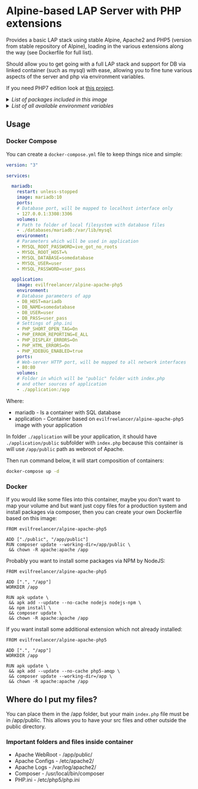 # Alpine-based LAP Server with PHP extensions

Provides a basic LAP stack using stable Alpine, Apache2 and PHP5 (version from stable repository of Alpine),
loading in the various extensions along the way (see Dockerfile for full list).

Should allow you to get going with a full LAP stack and support for DB via linked container (such as mysql)
with ease, allowing you to fine tune various aspects of the server and php via environment variables.

If you need PHP7 edition look at [this project](https://github.com/EvilFreelancer/alpine-apache-php7).

<details>
<summary>
  <i>List of packages included in this image</i>
</summary>

bash, apache2, php5, php5-apache2, curl, ca-certificates, git

php5-phar, php5-json, php5-iconv, php5-openssl, php5-ftp, php5-xdebug,
php5-mcrypt, php5-soap, php5-gmp, php5-pdo_odbc, php5-dom, php5-pdo,
php5-zip, php5-mysqli, php5-sqlite3, php5-pdo_pgsql, php5-bcmath,
php5-gd, php5-odbc, php5-pdo_mysql, php5-pdo_sqlite, php5-gettext,
php5-xmlreader, php5-xmlrpc, php5-bz2, php5-pdo_dblib, php5-curl,
php5-ctype, php5-exif, php5-zlib

</details>

<details>
<summary>
  <i>List of all available environment variables</i>
</summary>

Various env vars can be set at runtime via your docker command or docker-compose environment section:

__APACHE_SERVER_NAME:__ Change server name to match your domain name in httpd.conf

__PHP_SHORT_OPEN_TAG:__ Maps to php.ini 'short_open_tag'

__PHP_OUTPUT_BUFFERING:__ Maps to php.ini 'output_buffering'

__PHP_OPEN_BASEDIR:__ Maps to php.ini 'open_basedir'

__PHP_MAX_EXECUTION_TIME:__ Maps to php.ini 'max_execution_time'

__PHP_MAX_INPUT_TIME:__ Maps to php.ini 'max_input_time'

__PHP_MAX_INPUT_VARS:__ Maps to php.ini 'max_input_vars'

__PHP_MEMORY_LIMIT:__ Maps to php.ini 'memory_limit'

__PHP_ERROR_REPORTING:__ Maps to php.ini 'error_reporting'

__PHP_DISPLAY_ERRORS:__ Maps to php.ini 'display_errors'

__PHP_DISPLAY_STARTUP_ERRORS:__ Maps to php.ini 'display_startup_errors'

__PHP_LOG_ERRORS:__ Maps to php.ini 'log_errors'

__PHP_LOG_ERRORS_MAX_LEN:__ Maps to php.ini 'log_errors_max_len'

__PHP_IGNORE_REPEATED_ERRORS:__ Maps to php.ini 'ignore_repeated_errors'

__PHP_REPORT_MEMLEAKS:__ Maps to php.ini 'report_memleaks'

__PHP_HTML_ERRORS:__ Maps to php.ini 'html_errors'

__PHP_ERROR_LOG:__ Maps to php.ini 'error_log'

__PHP_POST_MAX_SIZE:__ Maps to php.ini 'post_max_size'

__PHP_DEFAULT_MIMETYPE:__ Maps to php.ini 'default_mimetype'

__PHP_DEFAULT_CHARSET:__ Maps to php.ini 'default_charset'

__PHP_FILE_UPLOADS:__ Maps to php.ini 'file_uploads'

__PHP_UPLOAD_TMP_DIR:__ Maps to php.ini 'upload_tmp_dir'

__PHP_UPLOAD_MAX_FILESIZE:__ Maps to php.ini 'upload_max_filesize'

__PHP_MAX_FILE_UPLOADS:__ Maps to php.ini 'max_file_uploads'

__PHP_ALLOW_URL_FOPEN:__ Maps to php.ini 'allow_url_fopen'

__PHP_ALLOW_URL_INCLUDE:__ Maps to php.ini 'allow_url_include'

__PHP_DEFAULT_SOCKET_TIMEOUT:__ Maps to php.ini 'default_socket_timeout'

__PHP_DATE_TIMEZONE:__ Maps to php.ini 'date.timezone'

__PHP_PDO_MYSQL_CACHE_SIZE:__ Maps to php.ini 'pdo_mysql.cache_size'

__PHP_PDO_MYSQL_DEFAULT_SOCKET:__ Maps to php.ini 'pdo_mysql.default_socket'

__PHP_SESSION_SAVE_HANDLER:__ Maps to php.ini 'session.save_handler'

__PHP_SESSION_SAVE_PATH:__ Maps to php.ini 'session.save_path'

__PHP_SESSION_USE_STRICT_MODE:__ Maps to php.ini 'session.use_strict_mode'

__PHP_SESSION_USE_COOKIES:__ Maps to php.ini 'session.use_cookies'

__PHP_SESSION_COOKIE_SECURE:__ Maps to php.ini 'session.cookie_secure'

__PHP_SESSION_NAME:__ Maps to php.ini 'session.name'

__PHP_SESSION_COOKIE_LIFETIME:__ Maps to php.ini 'session.cookie_lifetime'

__PHP_SESSION_COOKIE_PATH:__ Maps to php.ini 'session.cookie_path'

__PHP_SESSION_COOKIE_DOMAIN:__ Maps to php.ini 'session.cookie_domain'

__PHP_SESSION_COOKIE_HTTPONLY:__ Maps to php.ini 'session.cookie_httponly'

__PHP_XDEBUG_ENABLED:__ Turns on xdebug (which is not for production really)

</details>

## Usage

### Docker Compose

You can create a `docker-compose.yml` file to keep things nice and simple:

```yml
version: "3"

services:

  mariadb:
    restart: unless-stopped
    image: mariadb:10
    ports:
    # Database port, will be mapped to localhost interface only
    - 127.0.0.1:3308:3306
    volumes:
    # Path to folder of local filesystem with database files
    - ./databases/mariadb:/var/lib/mysql
    environment:
    # Parameters which will be used in application
    - MYSQL_ROOT_PASSWORD=ive_got_no_roots
    - MYSQL_ROOT_HOST=%
    - MYSQL_DATABASE=somedatabase
    - MYSQL_USER=user
    - MYSQL_PASSWORD=user_pass

  application:
    image: evilfreelancer/alpine-apache-php5
    environment:
    # Database parameters of app
    - DB_HOST=mariadb
    - DB_NAME=somedatabase
    - DB_USER=user
    - DB_PASS=user_pass
    # Settings of php.ini
    - PHP_SHORT_OPEN_TAG=On
    - PHP_ERROR_REPORTING=E_ALL
    - PHP_DISPLAY_ERRORS=On
    - PHP_HTML_ERRORS=On
    - PHP_XDEBUG_ENABLED=true
    ports:
    # Web-server HTTP port, will be mapped to all network interfaces
    - 80:80
    volumes:
    # Folder in which will be "public" folder with index.php
    # and other sources of application
    - ./application:/app
```

Where:

* mariadb - Is a container with SQL database
* application - Container based on `evilfreelancer/alpine-apache-php5` image with your application

In folder `./application` will be your application, it should have `./application/public` subfolder with `index.php` because this container is will use `/app/public` path as webroot of Apache.

Then run command below, it will start composition of containers:

```bash
docker-compose up -d
```

### Docker

If you would like some files into this container, maybe you don't want to map your volume and but want just copy files for a production system and install packages via composer, then you can create your own Dockerfile based on this image:

```
FROM evilfreelancer/alpine-apache-php5

ADD ["./public", "/app/public"]
RUN composer update --working-dir=/app/public \
 && chown -R apache:apache /app
```

Probably you want to install some packages via NPM by NodeJS:

```
FROM evilfreelancer/alpine-apache-php5

ADD [".", "/app"]
WORKDIR /app

RUN apk update \
 && apk add --update --no-cache nodejs nodejs-npm \
 && npm install \
 && composer update \
 && chown -R apache:apache /app
```

If you want install some additional extension which not already installed:

```
FROM evilfreelancer/alpine-apache-php5

ADD [".", "/app"]
WORKDIR /app

RUN apk update \
 && apk add --update --no-cache php5-amqp \
 && composer update --working-dir=/app \
 && chown -R apache:apache /app
```

## Where do I put my files?

You can place them in the /app folder, but your main `index.php` file must be in /app/public.
This allows you to have your src files and other outside the public directory.

### Important folders and files inside container

- Apache WebRoot - /app/public/
- Apache Configs - /etc/apache2/
- Apache Logs - /var/log/apache2/
- Composer - /usr/local/bin/composer
- PHP.ini - /etc/php5/php.ini
